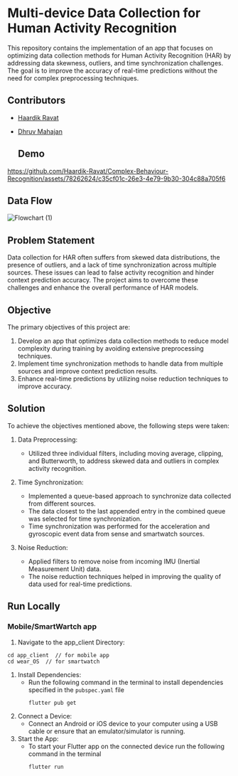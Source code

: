 

# Multi-device Data Collection for Human Activity Recognition

This repository contains the implementation of an app that focuses on optimizing data collection methods for Human Activity Recognition (HAR) by addressing data skewness, outliers, and time synchronization challenges. The goal is to improve the accuracy of real-time predictions without the need for complex preprocessing techniques.

## Contributors
- [Haardik Ravat](https://github.com/Haardik-Ravat)
- [Dhruv Mahajan ](https://github.com/Dhruv-Mahajan1)

  ## Demo




https://github.com/Haardik-Ravat/Complex-Behaviour-Recognition/assets/78262624/c35cf01c-26e3-4e79-9b30-304c88a705f6


  
  ## Data Flow
![Flowchart (1)](https://github.com/Haardik-Ravat/Complex-Behaviour-Recognition/assets/78262624/f3d00879-8370-45d2-ba70-f2e2ce40b937)



## Problem Statement

Data collection for HAR often suffers from skewed data distributions, the presence of outliers, and a lack of time synchronization across multiple sources. These issues can lead to false activity recognition and hinder context prediction accuracy. The project aims to overcome these challenges and enhance the overall performance of HAR models.

## Objective

The primary objectives of this project are:

1. Develop an app that optimizes data collection methods to reduce model complexity during training by avoiding extensive preprocessing techniques.
2. Implement time synchronization methods to handle data from multiple sources and improve context prediction results.
3. Enhance real-time predictions by utilizing noise reduction techniques to improve accuracy.

## Solution

To achieve the objectives mentioned above, the following steps were taken:

1. Data Preprocessing:
   - Utilized three individual filters, including moving average, clipping, and Butterworth, to address skewed data and outliers in complex activity recognition.

2. Time Synchronization:
   - Implemented a queue-based approach to synchronize data collected from different sources.
   - The data closest to the last appended entry in the combined queue was selected for time synchronization.
   - Time synchronization was performed for the acceleration and gyroscopic event data from sense and smartwatch sources.

3. Noise Reduction:
   - Applied filters to remove noise from incoming IMU (Inertial Measurement Unit) data.
   - The noise reduction techniques helped in improving the quality of data used for real-time predictions.










## Run Locally

### Mobile/SmartWartch app

1. Navigate to the app_client Directory:

```
cd app_client  // for mobile app
cd wear_OS  // for smartwatch
```

1. Install Dependencies:
   - Run the following command in the terminal to install dependencies specified in the `pubspec.yaml` file
     ```
     flutter pub get
     ```
2. Connect a Device:
   - Connect an Android or iOS device to your computer using a USB cable or ensure that an emulator/simulator is running.
3. Start the App:
   - To start your Flutter app on the connected device run the following command in the terminal
     ```
     flutter run
     ```
